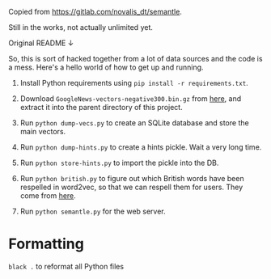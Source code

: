 Copied from https://gitlab.com/novalis_dt/semantle.

Still in the works, not actually unlimited yet.

Original README ↓

So, this is sort of hacked together from a lot of data sources and the
code is a mess.  Here's a hello world of how to get up and running.

1. Install Python requirements using `pip install -r requirements.txt`.

2. Download `GoogleNews-vectors-negative300.bin.gz` from [here](https://code.google.com/archive/p/word2vec/), and extract it into the parent directory of this project.

3. Run `python dump-vecs.py` to create an SQLite database and store the main vectors.

4. Run `python dump-hints.py` to create a hints pickle. Wait a very long time.

5. Run `python store-hints.py` to import the pickle into the DB.

6. Run `python british.py` to figure out which British words have been respelled in word2vec, so that we can respell them for users. They
come from [here](https://github.com/hyperreality/American-British-English-Translator).

7. Run `python semantle.py` for the web server.

Formatting
==========

`black .` to reformat all Python files
